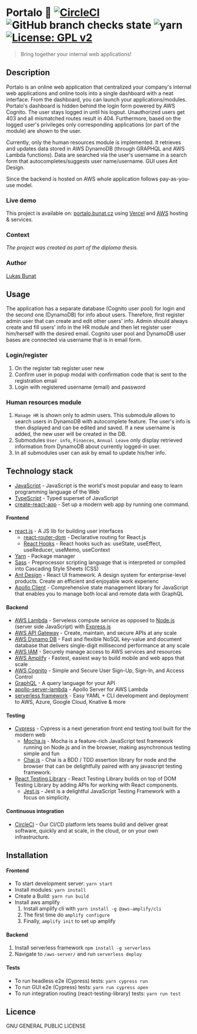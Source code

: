 # Portalo 📣 [![CircleCI](https://circleci.com/gh/bunatl/portalo.svg?style=shield)](https://app.circleci.com/pipelines/github/bunatl/portalos) ![GitHub branch checks state](https://img.shields.io/github/checks-status/bunatl/portalo/main) ![yarn](https://img.shields.io/npm/v/yarn?label=yarn) [![License: GPL v2](https://img.shields.io/badge/License-GPL%20v2-blue.svg)](https://www.gnu.org/licenses/old-licenses/gpl-2.0.en.html)
> Bring together your internal web applications!
## Description
Portalo is an online web application that centralized your company's internal web applications and online tools into a single dashboard with a neat interface. From the dashboard, you can launch your applications/modules. Portalo's dashboard is hidden behind the login form powered by AWS Cognito. The user stays logged in until his logout. Unauthorized users get 403 and all mismatched routes result in 404. Furthermore, based on the logged user's privileges only corresponding applications (or part of the module) are shown to the user. 

Currently, only the human resources module is implemented. It retrieves and updates data stored in AWS DynamoDB (through GRAPHQL and AWS Lambda functions). Data are searched via the user's username in a search form that autocompletes/suggests user name/username. GUI uses Ant Design.

Since the backend is hosted on AWS whole application follows pay-as-you-use model.

### Live demo
This project is available on: [portalo.bunat.cz](https://portalo.bunat.cz/) using [Vercel](https://vercel.com) and [AWS](https://aws.amazon.com/) hosting & services.

### Context
*The project was created as part of the diploma thesis.*

### Author
[Lukas Bunat](https://bunat.cz)

## Usage
The application has a separate database (Cognito user pool) for login and the second one (DynamoDB) for info about users. Therefore, first register admin user that can create and edit other users' info. Admin should always create and fill users' info in the HR module and then let register user him/herself with the desired email. Cognito user pool and DynamoDB user bases are connected via username that is in email form.
### Login/register
1. On the register tab register user new
2. Confirm user in popup modal with confirmation code that is sent to the registration email
3. Login with registered username (email) and password

### Human resources module
1. `Manage HR` is shown only to admin users. This submodule allows to search users in DynamoDB with autocomplete feature. The user's info is then displayed and can be edited and saved. If a new username is added, the new user will be created in the DB.
2. Submodules `User info`, `Finances`, `Annual Leave` only display retrieved information from DynamoDB about currently logged-in user.
3. In all submodules user can ask by email to update his/her info.


## Technology stack
* [JavaScript](https://www.javascript.com/) - JavaScript is the world's most popular and easy to learn programming language of the Web
* [TypeScript](https://www.typescriptlang.org/) - Typed superset of JavaScript
* [create-react-app](https://github.com/facebook/create-react-app) - Set up a modern web app by running one command.

#### Frontend
* [react.js](https://reactjs.org/) - A JS lib for building user interfaces
    * [react-router-dom](https://reactrouter.com/web/guides/quick-start) - Declarative routing for React.js
    * [React Hooks](https://reactjs.org/docs/hooks-reference.html) - React hooks such as: useState, useEffect, useReducer, useMemo, useContext
* [Yarn](https://yarnpkg.com) - Package manager
* [Sass](https://sass-lang.com/) - Preprocessor scripting language that is interpreted or compiled into Cascading Style Sheets (CSS)
* [Ant Design](https://ant.design/) - React UI framework. A design system for enterprise-level products. Create an efficient and enjoyable work experienc
* [Apollo Client](https://www.apollographql.com/docs/react/) - Comprehensive state management library for JavaScript that enables you to manage both local and remote data with GraphQL

#### Backend
* [AWS Lambda](https://aws.amazon.com/lambda/) - Serveless compute service as opposed to [Node.js](https://nodejs.org) (server side JavaScript) with [Express.js](https://expressjs.com/)
* [AWS API Gateway](https://aws.amazon.com/api-gateway/) - Create, maintain, and secure APIs at any scale
* [AWS Dynamo DB](https://aws.amazon.com/dynamodb/) - Fast and flexible NoSQL key-value and document database that delivers single-digit millisecond performance at any scale
* [AWS IAM](https://aws.amazon.com/iam/) - Securely manage access to AWS services and resources
* [AWS Amplify](https://aws.amazon.com/amplify/) - Fastest, easiest way to build mobile and web apps that scale
* [AWS Cognito](https://aws.amazon.com/cognito/) - Simple and Secure User Sign-Up, Sign-In, and Access Control
* [GraphQL](https://graphql.org/) - A query language for your API
* [apollo-server-lambda](https://www.apollographql.com/docs/apollo-server/v1/servers/lambda/) - Apollo Server for AWS Lambda
* [serverless framework](https://www.serverless.com/) - Easy YAML + CLI development and deployment to AWS, Azure, Google Cloud, Knative & more

#### Testing
* [Cypress](https://docs.cypress.io/guides/overview/why-cypress) - Cypress is a next generation front end testing tool built for the modern web
    * [Mocha.js](https://mochajs.org/) - Mocha is a feature-rich JavaScript test framework running on Node.js and in the browser, making asynchronous testing simple and fun
    * [Chai.js](https://www.chaijs.com/) - Chai is a BDD / TDD assertion library for node and the browser that can be delightfully paired with any javascript testing framework.
* [React Testing Library](https://testing-library.com/docs/react-testing-library/intro/) - React Testing Library builds on top of DOM Testing Library by adding APIs for working with React components.
    * [Jest.js](https://jestjs.io/) - Jest is a delightful JavaScript Testing Framework with a focus on simplicity.

#### Continuous integration
* [CircleCI](https://circleci.com/about/) - Our CI/CD platform lets teams build and deliver great software, quickly and at scale, in the cloud, or on your own infrastructure.

## Installation
#### Frontend
 * To start development server: `yarn start`
 * Install modules: `yarn install`
 * Create a Build: `yarn run build`
 * Install aws amplify 
    1. Install amplify cli with `yarn install -g @aws-amplify/cli`
    2. The first time do `amplify configure`
    3. Finally, `amplify init` to set up amplify
#### Backend
 1. Install serverless framework `npm install -g serverless`
 2. Navigate to `/aws-server/` and run `serverless deploy`

 #### Tests
 * To run headless e2e (Cypress) tests: `yarn cypress run`
 * To run GUI e2e (Cypress) tests: `yarn run cypress open`
 * To run integration routing (react-testing-library) tests: `yarn run test`

## Licence
GNU GENERAL PUBLIC LICENSE